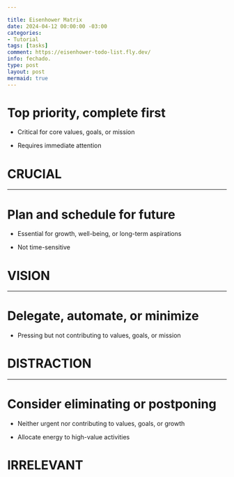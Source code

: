 ```yaml
---

title: Eisenhower Matrix
date: 2024-04-12 00:00:00 -03:00
categories:
- Tutorial
tags: [tasks]
comment: https://eisenhower-todo-list.fly.dev/
info: fechado.
type: post
layout: post
mermaid: true
---
```


# Top priority, complete first

- Critical for core values, goals, or mission

- Requires immediate attention

# CRUCIAL

***

# Plan and schedule for future

- Essential for growth, well-being, or long-term aspirations

- Not time-sensitive

# VISION

***

# Delegate, automate, or minimize

- Pressing but not contributing to values, goals, or mission

# DISTRACTION

***

# Consider eliminating or postponing

- Neither urgent nor contributing to values, goals, or growth

- Allocate energy to high-value activities

# IRRELEVANT
